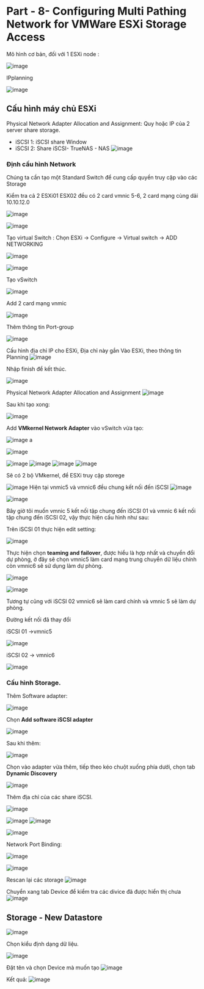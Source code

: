 
# Part - 8- Configuring Multi Pathing Network for VMWare ESXi Storage Access

Mô hình cơ bản, đối với 1 ESXi node :

![image](/images/Screenshot_178.png)


IPplanning

![image](/images/Screenshot_135.png)


## Cấu hình máy chủ ESXi 

Physical Network Adapter Allocation and Assignment:
Quy hoặc IP của 2 server share storage. 
* iSCSI 1: iSCSI share Window
* iSCSI 2: Share iSCSI- TrueNAS - NAS
![image](/images/Screenshot_136.png)

### Định cấu hình Network
Chúng ta cần tạo một Standard Switch để cung cấp quyền truy cập vào các Storage 

Kiểm tra cả 2 ESXi01 ESX02 đều có 2 card vmnic 5-6, 2 card mạng cùng dải 10.10.12.0

![image](/images/Screenshot_137.png)

![image](/images/Screenshot_138.png)


Tạo virtual Switch : Chọn ESXi -> Configure -> Virtual switch -> ADD NETWORKING

![image](/images/Screenshot_139.png)

![image](/images/Screenshot_140.png)

Tạo vSwitch

![image](/images/Screenshot_141.png)

Add 2 card mạng vnmic

![image](/images/Screenshot_142.png)

Thêm thông tin Port-group 

![image](/images/Screenshot_143.png)

Cấu hình địa chỉ IP cho ESXi, Địa chỉ này gắn Vào ESXi, theo thông tin Planning
![image](/images/Screenshot_144.png)

Nhập finish để kết thúc.

![image](/images/Screenshot_145.png)

Physical Network Adapter Allocation and Assignment
![image](/images/Screenshot_136.png)

Sau khi tạo xong:

![image](/images/Screenshot_146.png)

Add **VMkernel Network Adapter** vào vSwitch vừa tạo:

![image](/images/Screenshot_147.png)
a

![image](/images/Screenshot_148.png)

![image](/images/Screenshot_149.png)
![image](/images/Screenshot_150.png)
![image](/images/Screenshot_151.png)
![image](/images/Screenshot_152.png)

Sẽ có 2 bộ VMkernel, để ESXi truy cập storege 

![image](/images/Screenshot_153.png)
Hiện tại vnmic5 và vmnic6 đều chung kết nối đến iSCSI
![image](/images/Screenshot_154.png)



![image](/images/Screenshot_155.png)

Bây giờ tôi muốn vmnic 5 kết nối tập chung đến iSCSI 01 và vmnic 6 kết nối tập chung đến iSCSI 02, vậy thực hiện cấu hình như sau:

Trên iSCSI 01 thực hiện edit setting:

![image](/images/Screenshot_156.png)

Thực hiện chọn **teaming and failover**, được hiểu là hợp nhất và chuyển đổi dự phòng, ở đây sẽ chọn vmnic5 làm card mạng trung chuyển dữ liệu chính còn vmnic6 sẽ sử dụng làm dự phòng.

![image](/images/Screenshot_157.png)



![image](/images/Screenshot_158.png)

Tương tự cũng với iSCSI 02 vmnic6 sẽ làm card chính và vmnic 5 sẽ làm dự phòng.

Đường kết nối đã thay đổi

iSCSI 01 ->vmnic5

![image](/images/Screenshot_159.png)

iSCSI 02 -> vmnic6

![image](/images/Screenshot_160.png)

### Cấu hình Storage.

Thêm Software adapter:

![image](/images/Screenshot_161.png)

Chọn  **Add software iSCSI adapter**

![image](/images/Screenshot_162.png)

Sau khi thêm:

![image](/images/Screenshot_163.png)

Chọn vào adapter vừa thêm, tiếp theo kéo chuột xuống phía dưới, chọn tab **Dynamic Discovery**

![image](/images/Screenshot_164.png)

Thêm địa chỉ của các share iSCSI.

![image](/images/Screenshot_165.png)

![image](/images/Screenshot_166.png)
![image](/images/Screenshot_167.png)

![image](/images/Screenshot_168.png)

Network Port Binding:

![image](/images/Screenshot_169.png)

![image](/images/Screenshot_170.png)

Rescan lại các storage
![image](/images/Screenshot_171.png)

Chuyển xang tab Device để kiểm tra các divice đã được hiển thị chưa
![image](/images/Screenshot_172.png)

## Storage - New Datastore

![image](/images/Screenshot_173.png)

Chọn kiểu định dạng dữ liệu.

![image](/images/Screenshot_174.png)

Đặt tên và chọn Device mà muốn tạo
![image](/images/Screenshot_175.png)


Kết quả:
![image](/images/Screenshot_176.png)